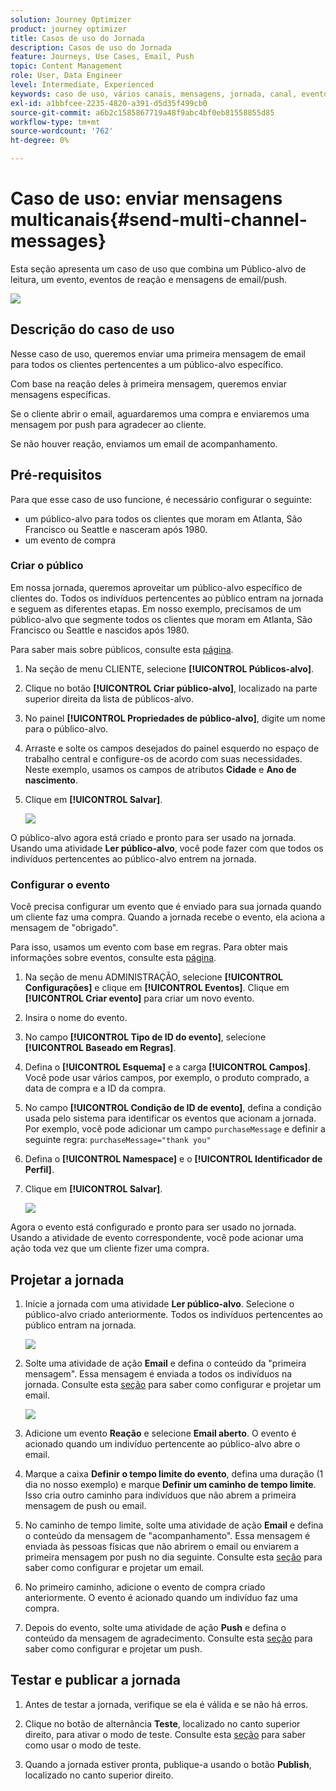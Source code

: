 ```yaml
---
solution: Journey Optimizer
product: journey optimizer
title: Casos de uso do Jornada
description: Casos de uso do Jornada
feature: Journeys, Use Cases, Email, Push
topic: Content Management
role: User, Data Engineer
level: Intermediate, Experienced
keywords: caso de uso, vários canais, mensagens, jornada, canal, eventos, push
exl-id: a1bbfcee-2235-4820-a391-d5d35f499cb0
source-git-commit: a6b2c1585867719a48f9abc4bf0eb81558855d85
workflow-type: tm+mt
source-wordcount: '762'
ht-degree: 0%

---
```


# Caso de uso: enviar mensagens multicanais{#send-multi-channel-messages}

Esta seção apresenta um caso de uso que combina um Público-alvo de leitura, um evento, eventos de reação e mensagens de email/push.

![](assets/jo-uc1.png)

## Descrição do caso de uso

Nesse caso de uso, queremos enviar uma primeira mensagem de email para todos os clientes pertencentes a um público-alvo específico.

Com base na reação deles à primeira mensagem, queremos enviar mensagens específicas.

Se o cliente abrir o email, aguardaremos uma compra e enviaremos uma mensagem por push para agradecer ao cliente.

Se não houver reação, enviamos um email de acompanhamento.

## Pré-requisitos

Para que esse caso de uso funcione, é necessário configurar o seguinte:

* um público-alvo para todos os clientes que moram em Atlanta, São Francisco ou Seattle e nasceram após 1980.
* um evento de compra

### Criar o público

Em nossa jornada, queremos aproveitar um público-alvo específico de clientes do. Todos os indivíduos pertencentes ao público entram na jornada e seguem as diferentes etapas. Em nosso exemplo, precisamos de um público-alvo que segmente todos os clientes que moram em Atlanta, São Francisco ou Seattle e nascidos após 1980.

Para saber mais sobre públicos, consulte esta [página](../audience/about-audiences.md).

1. Na seção de menu CLIENTE, selecione **[!UICONTROL Públicos-alvo]**.

1. Clique no botão **[!UICONTROL Criar público-alvo]**, localizado na parte superior direita da lista de públicos-alvo.

1. No painel **[!UICONTROL Propriedades de público-alvo]**, digite um nome para o público-alvo.

1. Arraste e solte os campos desejados do painel esquerdo no espaço de trabalho central e configure-os de acordo com suas necessidades. Neste exemplo, usamos os campos de atributos **Cidade** e **Ano de nascimento**.

1. Clique em **[!UICONTROL Salvar]**.

   ![](assets/add-attributes.png)

O público-alvo agora está criado e pronto para ser usado na jornada. Usando uma atividade **Ler público-alvo**, você pode fazer com que todos os indivíduos pertencentes ao público-alvo entrem na jornada.

### Configurar o evento

Você precisa configurar um evento que é enviado para sua jornada quando um cliente faz uma compra. Quando a jornada recebe o evento, ela aciona a mensagem de &quot;obrigado&quot;.

Para isso, usamos um evento com base em regras. Para obter mais informações sobre eventos, consulte esta [página](../event/about-events.md).

1. Na seção de menu ADMINISTRAÇÃO, selecione **[!UICONTROL Configurações]** e clique em **[!UICONTROL Eventos]**. Clique em **[!UICONTROL Criar evento]** para criar um novo evento.

1. Insira o nome do evento.

1. No campo **[!UICONTROL Tipo de ID do evento]**, selecione **[!UICONTROL Baseado em Regras]**.

1. Defina o **[!UICONTROL Esquema]** e a carga **[!UICONTROL Campos]**. Você pode usar vários campos, por exemplo, o produto comprado, a data de compra e a ID da compra.

1. No campo **[!UICONTROL Condição de ID de evento]**, defina a condição usada pelo sistema para identificar os eventos que acionam a jornada. Por exemplo, você pode adicionar um campo `purchaseMessage` e definir a seguinte regra: `purchaseMessage="thank you"`

1. Defina o **[!UICONTROL Namespace]** e o **[!UICONTROL Identificador de Perfil]**.

1. Clique em **[!UICONTROL Salvar]**.

   ![](assets/jo-uc2.png)

Agora o evento está configurado e pronto para ser usado no jornada. Usando a atividade de evento correspondente, você pode acionar uma ação toda vez que um cliente fizer uma compra.

## Projetar a jornada

1. Inicie a jornada com uma atividade **Ler público-alvo**. Selecione o público-alvo criado anteriormente. Todos os indivíduos pertencentes ao público entram na jornada.

   ![](assets/jo-uc4.png)

1. Solte uma atividade de ação **Email** e defina o conteúdo da &quot;primeira mensagem&quot;. Essa mensagem é enviada a todos os indivíduos na jornada. Consulte esta [seção](../email/create-email.md) para saber como configurar e projetar um email.

   ![](assets/jo-uc5.png)

1. Adicione um evento **Reação** e selecione **Email aberto**. O evento é acionado quando um indivíduo pertencente ao público-alvo abre o email.

1. Marque a caixa **Definir o tempo limite do evento**, defina uma duração (1 dia no nosso exemplo) e marque **Definir um caminho de tempo limite**. Isso cria outro caminho para indivíduos que não abrem a primeira mensagem de push ou email.

1. No caminho de tempo limite, solte uma atividade de ação **Email** e defina o conteúdo da mensagem de &quot;acompanhamento&quot;. Essa mensagem é enviada às pessoas físicas que não abrirem o email ou enviarem a primeira mensagem por push no dia seguinte. Consulte esta [seção](../email/create-email.md) para saber como configurar e projetar um email.

1. No primeiro caminho, adicione o evento de compra criado anteriormente. O evento é acionado quando um indivíduo faz uma compra.

1. Depois do evento, solte uma atividade de ação **Push** e defina o conteúdo da mensagem de agradecimento. Consulte esta [seção](../push/create-push.md) para saber como configurar e projetar um push.

## Testar e publicar a jornada

1. Antes de testar a jornada, verifique se ela é válida e se não há erros.

1. Clique no botão de alternância **Teste**, localizado no canto superior direito, para ativar o modo de teste. Consulte esta [seção](testing-the-journey.md) para saber como usar o modo de teste.

1. Quando a jornada estiver pronta, publique-a usando o botão **Publish**, localizado no canto superior direito.
